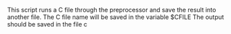 This script runs a C file through the preprocessor and save the result into another file.
  The C file name will be saved in the variable $CFILE
  The output should be saved in the file c
